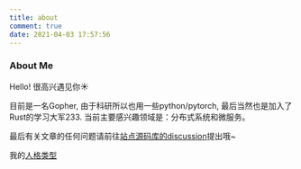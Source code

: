 ```yaml
---
title: about
comment: true
date: 2021-04-03 17:57:56
---
```


### About Me
Hello! 很高兴遇见你☀️

目前是一名Gopher, 由于科研所以也用一些python/pytorch, 最后当然也是加入了Rust的学习大军233. 当前主要感兴趣领域是：分布式系统和微服务。

最后有关文章的任何问题请前往[站点源码库的discussion](https://github.com/zhiwei-Feng/zhiwei-Feng.github.io/discussions)提出哦~

我的[人格类型](https://www.16personalities.com/profiles/28353e84617f3)
